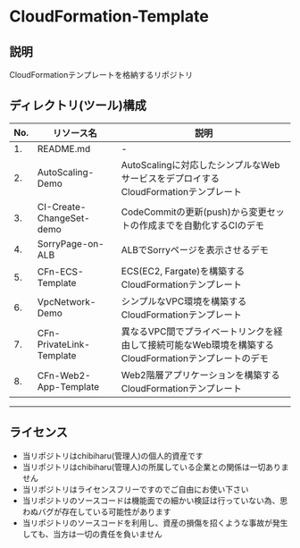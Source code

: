 # CloudFormation-Template
## 説明
CloudFormationテンプレートを格納するリポジトリ

## ディレクトリ(ツール)構成
No.|リソース名|説明
--|--|--
1.|README.md|-
2.|AutoScaling-Demo|AutoScalingに対応したシンプルなWebサービスをデプロイするCloudFormationテンプレート
3.|CI-Create-ChangeSet-demo|CodeCommitの更新(push)から変更セットの作成までを自動化するCIのデモ
4.|SorryPage-on-ALB|ALBでSorryページを表示させるデモ
5.|CFn-ECS-Template|ECS(EC2, Fargate)を構築するCloudFormationテンプレート
6.|VpcNetwork-Demo|シンプルなVPC環境を構築するCloudFormationテンプレート
7.|CFn-PrivateLink-Template|異なるVPC間でプライベートリンクを経由して接続可能なWeb環境を構築するCloudFormationテンプレートのデモ
8.|CFn-Web2-App-Template|Web2階層アプリケーションを構築するCloudFormationテンプレート

***
## ライセンス
- 当リポジトリはchibiharu(管理人)の個人的資産です
- 当リポジトリはchibiharu(管理人)の所属している企業との関係は一切ありません
- 当リポジトリはライセンスフリーですのでご自由にお使い下さい
- 当リポジトリのソースコードは機能面での細かい検証は行っていない為、思わぬバグが存在している可能性があります
- 当リポジトリのソースコードを利用し、資産の損傷を招くような事故が発生しても、当方は一切の責任を負いません
